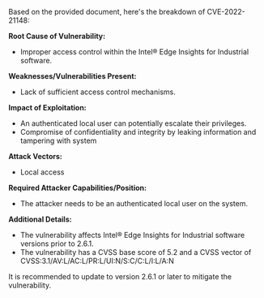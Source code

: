 Based on the provided document, here's the breakdown of CVE-2022-21148:

**Root Cause of Vulnerability:**

*   Improper access control within the Intel® Edge Insights for Industrial software.

**Weaknesses/Vulnerabilities Present:**

*   Lack of sufficient access control mechanisms.

**Impact of Exploitation:**

*   An authenticated local user can potentially escalate their privileges.
*   Compromise of confidentiality and integrity by leaking information and tampering with system

**Attack Vectors:**

*   Local access

**Required Attacker Capabilities/Position:**

*   The attacker needs to be an authenticated local user on the system.

**Additional Details:**

*   The vulnerability affects Intel® Edge Insights for Industrial software versions prior to 2.6.1.
*   The vulnerability has a CVSS base score of 5.2 and a CVSS vector of CVSS:3.1/AV:L/AC:L/PR:L/UI:N/S:C/C:L/I:L/A:N

It is recommended to update to version 2.6.1 or later to mitigate the vulnerability.